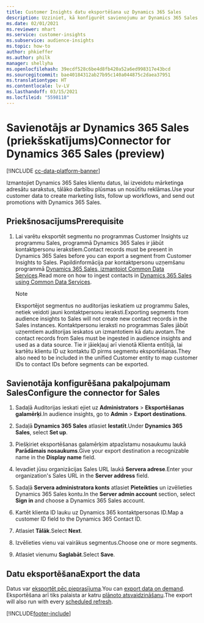 ```yaml
---
title: Customer Insights datu eksportēšana uz Dynamics 365 Sales
description: Uzziniet, kā konfigurēt savienojumu ar Dynamics 365 Sales.
ms.date: 02/01/2021
ms.reviewer: mhart
ms.service: customer-insights
ms.subservice: audience-insights
ms.topic: how-to
author: phkieffer
ms.author: philk
manager: shellyha
ms.openlocfilehash: 39ecdf528c6be4d8fb420a52a6ed998317e43bcd
ms.sourcegitcommit: bae40184312ab27b95c140a044875c2daea37951
ms.translationtype: HT
ms.contentlocale: lv-LV
ms.lasthandoff: 03/15/2021
ms.locfileid: "5598118"
---
```

# <a name="connector-for-dynamics-365-sales-preview"></a><span data-ttu-id="f6c4f-103">Savienotājs ar Dynamics 365 Sales (priekšskatījums)</span><span class="sxs-lookup"><span data-stu-id="f6c4f-103">Connector for Dynamics 365 Sales (preview)</span></span>

[!INCLUDE [cc-data-platform-banner](../includes/cc-data-platform-banner.md)]

<span data-ttu-id="f6c4f-104">Izmantojiet Dynamics 365 Sales klientu datus, lai izveidotu mārketinga adresātu sarakstus, tālāko darbību plūsmas un nosūtītu reklāmas.</span><span class="sxs-lookup"><span data-stu-id="f6c4f-104">Use your customer data to create marketing lists, follow up workflows, and send out promotions with Dynamics 365 Sales.</span></span>

## <a name="prerequisite"></a><span data-ttu-id="f6c4f-105">Priekšnosacījums</span><span class="sxs-lookup"><span data-stu-id="f6c4f-105">Prerequisite</span></span>

1. <span data-ttu-id="f6c4f-106">Lai varētu eksportēt segmentu no programmas Customer Insights uz programmu Sales, programmā Dynamics 365 Sales ir jābūt kontaktpersonu ierakstiem.</span><span class="sxs-lookup"><span data-stu-id="f6c4f-106">Contact records must be present in Dynamics 365 Sales before you can export a segment from Customer Insights to Sales.</span></span> <span data-ttu-id="f6c4f-107">Papildinformācija par kontaktpersonu uzņemšanu programmā [Dynamics 365 Sales, izmantojot Common Data Services](connect-power-query.md).</span><span class="sxs-lookup"><span data-stu-id="f6c4f-107">Read more on how to ingest contacts in [Dynamics 365 Sales using Common Data Services](connect-power-query.md).</span></span>

   > [!NOTE]
   > <span data-ttu-id="f6c4f-108">Eksportējot segmentus no auditorijas ieskatiem uz programmu Sales, netiek veidoti jauni kontaktpersonu ieraksti.</span><span class="sxs-lookup"><span data-stu-id="f6c4f-108">Exporting segments from audience insights to Sales will not create new contact records in the Sales instances.</span></span> <span data-ttu-id="f6c4f-109">Kontaktpersonu ieraksti no programmas Sales jābūt uzņemtiem auditorijas ieskatos un izmantotiem kā datu avotam.</span><span class="sxs-lookup"><span data-stu-id="f6c4f-109">The contact records from Sales must be ingested in audience insights and used as a data source.</span></span> <span data-ttu-id="f6c4f-110">Tie ir jāiekļauj arī vienotā Klienta entītijā, lai kartētu klientu ID uz kontaktu ID pirms segmentu eksportēšanas.</span><span class="sxs-lookup"><span data-stu-id="f6c4f-110">They also need to be included in the unified Customer entity to map customer IDs to contact IDs before segments can be exported.</span></span>

## <a name="configure-the-connector-for-sales"></a><span data-ttu-id="f6c4f-111">Savienotāja konfigurēšana pakalpojumam Sales</span><span class="sxs-lookup"><span data-stu-id="f6c4f-111">Configure the connector for Sales</span></span>

1. <span data-ttu-id="f6c4f-112">Sadaļā Auditorijas ieskati ejiet uz **Administrators** > **Eksportēšanas galamērķi**.</span><span class="sxs-lookup"><span data-stu-id="f6c4f-112">In audience insights, go to **Admin** > **Export destinations**.</span></span>

1. <span data-ttu-id="f6c4f-113">Sadaļā **Dynamics 365 Sales** atlasiet **Iestatīt**.</span><span class="sxs-lookup"><span data-stu-id="f6c4f-113">Under **Dynamics 365 Sales**, select **Set up**.</span></span>

1. <span data-ttu-id="f6c4f-114">Piešķiriet eksportēšanas galamērķim atpazīstamu nosaukumu laukā **Parādāmais nosaukums**.</span><span class="sxs-lookup"><span data-stu-id="f6c4f-114">Give your export destination a recognizable name in the **Display name** field.</span></span>

1. <span data-ttu-id="f6c4f-115">Ievadiet jūsu organizācijas Sales URL laukā **Servera adrese**.</span><span class="sxs-lookup"><span data-stu-id="f6c4f-115">Enter your organization's Sales URL in the **Server address** field.</span></span>

1. <span data-ttu-id="f6c4f-116">Sadaļā **Servera administratora konts** atlasiet **Pieteikties** un izvēlieties Dynamics 365 Sales kontu.</span><span class="sxs-lookup"><span data-stu-id="f6c4f-116">In the **Server admin account** section, select **Sign in** and choose a Dynamics 365 Sales account.</span></span>

1. <span data-ttu-id="f6c4f-117">Kartēt klienta ID lauku uz Dynamics 365 kontaktpersonas ID.</span><span class="sxs-lookup"><span data-stu-id="f6c4f-117">Map a customer ID field to the Dynamics 365 Contact ID.</span></span>

1. <span data-ttu-id="f6c4f-118">Atlasiet **Tālāk**.</span><span class="sxs-lookup"><span data-stu-id="f6c4f-118">Select **Next**.</span></span>

1. <span data-ttu-id="f6c4f-119">Izvēlieties vienu vai vairākus segmentus.</span><span class="sxs-lookup"><span data-stu-id="f6c4f-119">Choose one or more segments.</span></span>

1. <span data-ttu-id="f6c4f-120">Atlasiet vienumu **Saglabāt**.</span><span class="sxs-lookup"><span data-stu-id="f6c4f-120">Select **Save**.</span></span>

## <a name="export-the-data"></a><span data-ttu-id="f6c4f-121">Datu eksportēšana</span><span class="sxs-lookup"><span data-stu-id="f6c4f-121">Export the data</span></span>

<span data-ttu-id="f6c4f-122">Datus var [eksportēt pēc pieprasījuma](export-destinations.md).</span><span class="sxs-lookup"><span data-stu-id="f6c4f-122">You can [export data on demand](export-destinations.md).</span></span> <span data-ttu-id="f6c4f-123">Eksportēšana arī tiks palaista ar katru [plānoto atsvaidzināšanu](system.md#schedule-tab).</span><span class="sxs-lookup"><span data-stu-id="f6c4f-123">The export will also run with every [scheduled refresh](system.md#schedule-tab).</span></span>


[!INCLUDE[footer-include](../includes/footer-banner.md)]